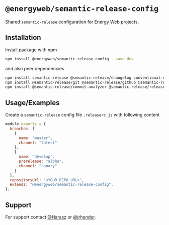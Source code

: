 # `@energyweb/semantic-release-config`

Shared `semantic-release` configuration for Energy Web projects.

## Installation

Install package with npm

```bash
npm install @energyweb/semantic-release-config --save-dev
```

and also peer dependencies

```bash
npm install semantic-release @semantic-release/changelog conventional-changelog-conventionalcommits --save-dev
npm install @semantic-release/git @semantic-release/github @semantic-release/npm --save-dev
npm install @semantic-release/commit-analyzer @semantic-release/release-notes-generator --save-dev
```

## Usage/Examples

Create a `semantic-release` config file `.releaserc.js` with following content

```javascript
module.exports = {
  branches: [
    {
      name: "master",
      channel: "latest"
    },
    {
      name: "develop",
      prerelease: "alpha",
      channel: "canary"
    }
  ],
  repositoryUrl: "<YOUR_REPO_URL>",
  extends: "@energyweb/semantic-release-config",
};
```

## Support

For support contact [@Harasz](https://www.github.com/Harasz) or [@jrhender](https://www.github.com/jrhender).
